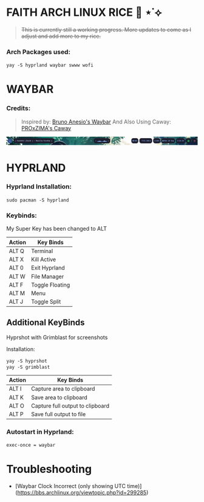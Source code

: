 # FAITH ARCH LINUX RICE 🍚 ⋆˙⟡
> ~~This is currently still a working progress. More updates to come as I adjust and add more to my rice.~~



### Arch Packages used:
```
yay -S hyprland waybar swww wofi
```

# WAYBAR

### Credits:
> Inspired by:
[Bruno Anesio's Waybar](https://github.com/brunoanesio/waybar-config)
And Also Using Caway: 
[PROxZIMA's Caway](https://github.com/PROxZIMA/caway)

![waybar screenshot](https://github.com/faithfel/rice-rice-baby/blob/main/screenshots/waybar%20screenshot.png)



# HYPRLAND
### Hyprland Installation:

```
sudo pacman -S hyprland
```
### Keybinds:
My Super Key has been changed to ALT

| Action        |  Key Binds    |
| ------------- | ------------- |
| ALT Q         |     Terminal  |
| ALT X         |   Kill Active |
| ALT 0         |  Exit Hyprland|
| ALT W         |   File Manager|
| ALT F         |Toggle Floating|
| ALT M         |      Menu     |
| ALT J         |  Toggle Split |

## Additional KeyBinds
Hyprshot with Grimblast for screenshots

Installation:
```
yay -S hyprshot
yay -S grimblast
```
| Action        |  Key Binds    |
| ------------- | ------------- |
| ALT I         |Capture area to clipboard |
| ALT K         |Save area to clipboard |
| ALT O         |Capture full output to clipboard |
| ALT P         |Save full output to file|


### Autostart in Hyprland:
```
exec-once = waybar
```

# Troubleshooting

- [Waybar Clock Incorrect (only showing UTC time)] (https://bbs.archlinux.org/viewtopic.php?id=299285)
